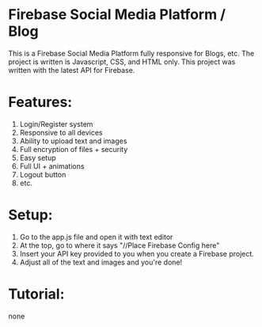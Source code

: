 # Firebase Social Media Platform / Blog
This is a Firebase Social Media Platform fully responsive for Blogs, etc. The project is written is Javascript, CSS, and HTML only. This project was written with the latest API for Firebase.

# Features:
1. Login/Register system
2. Responsive to all devices
3. Ability to upload text and images
4. Full encryption of files + security
5. Easy setup
6. Full UI + animations
7. Logout button
8. etc.

# Setup:
1. Go to the app.js file and open it with text editor
2. At the top, go to where it says "//Place Firebase Config here"
3. Insert your API key provided to you when you create a Firebase project.
4. Adjust all of the text and images and you're done!

# Tutorial:
none
